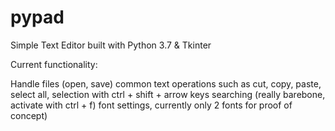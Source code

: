 # pypad
Simple Text Editor built with Python 3.7 & Tkinter

Current functionality:


Handle files (open, save)
common text operations such as cut, copy, paste, select all, selection with ctrl + shift + arrow keys
searching (really barebone, activate with ctrl + f)
font settings, currently only 2 fonts for proof of concept)

